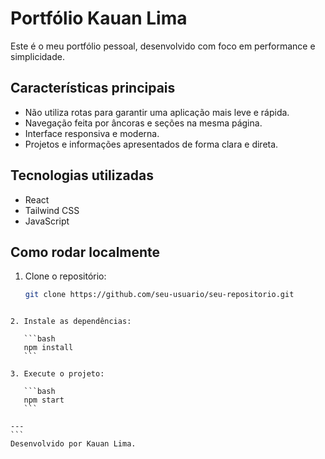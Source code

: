 # Portfólio Kauan Lima

Este é o meu portfólio pessoal, desenvolvido com foco em performance e simplicidade.

## Características principais

- Não utiliza rotas para garantir uma aplicação mais leve e rápida.
- Navegação feita por âncoras e seções na mesma página.
- Interface responsiva e moderna.
- Projetos e informações apresentados de forma clara e direta.

## Tecnologias utilizadas

- React
- Tailwind CSS
- JavaScript

## Como rodar localmente

1. Clone o repositório:
   ```bash
   git clone https://github.com/seu-usuario/seu-repositorio.git
   ```

````

2. Instale as dependências:

   ```bash
   npm install
   ```

3. Execute o projeto:

   ```bash
   npm start
   ```

---
```
Desenvolvido por Kauan Lima.


````
